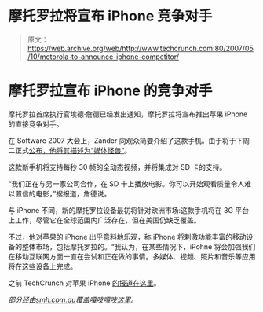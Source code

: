 # 摩托罗拉将宣布 iPhone 竞争对手 

> 原文：<https://web.archive.org/web/http://www.techcrunch.com:80/2007/05/10/motorola-to-announce-iphone-competitor/>

# 摩托罗拉宣布 iPhone 的竞争对手

摩托罗拉首席执行官埃德·詹德已经发出通知，摩托罗拉将宣布推出苹果 iPhone 的直接竞争对手。

在 Software 2007 大会上，Zander 向观众简要介绍了这款手机。由于将于下周二正式[公布，他将其描述为“媒体怪兽”](https://web.archive.org/web/20221207201624/http://crunchgear.com/2007/05/10/motorola-to-unveil-30-fps-phone-shooter/)。

这款新手机将支持每秒 30 帧的全动态视频，并将集成对 SD 卡的支持。

“我们正在与另一家公司合作，在 SD 卡上播放电影。你可以开始观看质量令人难以置信的电影，”据报道，詹德说。

与 iPhone 不同，新的摩托罗拉设备最初将针对欧洲市场:这款手机将在 3G 平台上工作，尽管它在全球范围内广泛存在，但在美国仍缺乏覆盖。

不过，他对苹果的 iPhone 出乎意料地乐观，称 iPhone 将刺激功能丰富的移动设备的整体市场，包括摩托罗拉的。“我认为，在某些情况下，iPohne 将会加强我们在移动互联网方面一直在尝试和正在做的事情。多媒体、视频、照片和音乐等应用将在这些设备上完成。

之前 TechCrunch 对苹果 iPhone [的报道在这里](https://web.archive.org/web/20221207201624/http://www.beta.techcrunch.com/tag/iphone)。

*部分经由[smh.com.au](https://web.archive.org/web/20221207201624/http://www.smh.com.au/news/mobiles--handhelds/motorola-preps-movie-phone/2007/05/10/1178390445153.html)覆盖嘎吱嘎吱[这里](https://web.archive.org/web/20221207201624/http://crunchgear.com/2007/05/10/motorola-to-unveil-30-fps-phone-shooter/)。*
